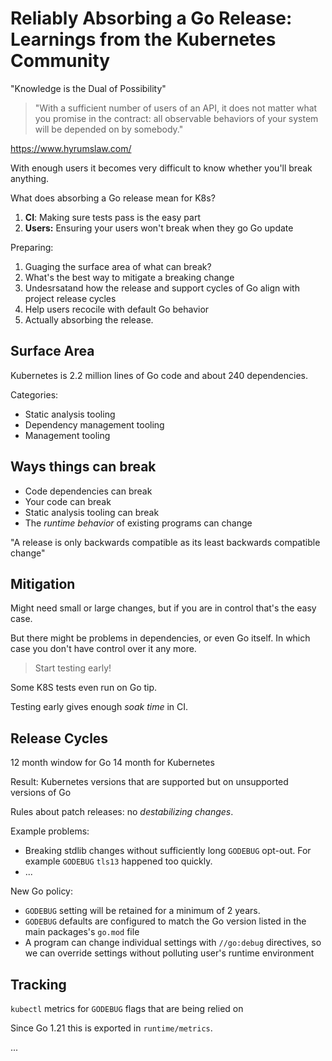 # Reliably Absorbing a Go Release: Learnings from the Kubernetes Community

"Knowledge is the Dual of Possibility"

> "With a sufficient number of users of an API,
> it does not matter what you promise in the contract:
> all observable behaviors of your system
> will be depended on by somebody."

https://www.hyrumslaw.com/

With enough users it becomes very difficult to know whether you'll break
anything.

What does absorbing a Go release mean for K8s?

1. **CI**: Making sure tests pass is the easy part
2. **Users:** Ensuring your users won't break when they go Go update

Preparing:

1. Guaging the surface area of what can break?
2. What's the best way to mitigate a breaking change
3. Undesrsatand how the release and support cycles of Go align with project
   release cycles
4. Help users recocile with default Go behavior
5. Actually absorbing the release.

## Surface Area

Kubernetes is 2.2 million lines of Go code and about 240 dependencies.

Categories:

* Static analysis tooling
* Dependency management tooling
* Management tooling

## Ways things can break

* Code dependencies can break
* Your code can break
* Static analysis tooling can break
* The _runtime behavior_ of existing programs can change

"A release is only backwards compatible as its least backwards compatible
change"

## Mitigation

Might need small or large changes, but if you are in control that's the easy
case.

But there might be problems in dependencies, or even Go itself. In which case
you don't have control over it any more.

> Start testing early!

Some K8S tests even run on Go tip.

Testing early gives enough _soak time_ in CI.

## Release Cycles

12 month window for Go
14 month for Kubernetes

Result: Kubernetes versions that are supported but on unsupported versions of
Go

Rules about patch releases: no _destabilizing changes_.

Example problems:

* Breaking stdlib changes without sufficiently long `GODEBUG` opt-out. For
  example `GODEBUG` `tls13` happened too quickly.
* ...

New Go policy:

* `GODEBUG` setting will be retained for a minimum of 2 years.
* `GODEBUG` defaults are configured to match the Go version listed in the main
  packages's `go.mod` file
* A program can change individual settings with `//go:debug` directives, so we
  can override settings without polluting user's runtime environment

## Tracking

`kubectl` metrics for `GODEBUG` flags that are being relied on

Since Go 1.21 this is exported in `runtime/metrics`.

...
